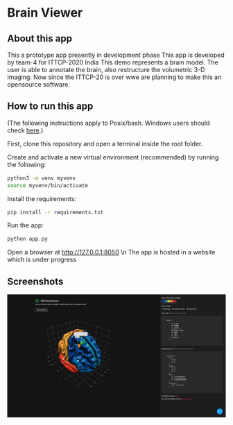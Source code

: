 # Brain Viewer

## About this app
This a prototype app presently in development phase
This app is developed by team-4 for ITTCP-2020 India 
This demo represents a brain model. The user is able to annotate the brain, also restructure the volumetric 3-D imaging.
Now since the ITTCP-20 is over wwe are planning to make this an opensource software.


## How to run this app

(The following instructions apply to Posix/bash. Windows users should check
[here](https://docs.python.org/3/library/venv.html).)

First, clone this repository and open a terminal inside the root folder.

Create and activate a new virtual environment (recommended) by running
the following:

```bash
python3 -m venv myvenv
source myvenv/bin/activate
```

Install the requirements:

```bash
pip install -r requirements.txt
```
Run the app:

```bash
python app.py
```
Open a browser at http://127.0.0.1:8050 \n
The app is hosted in a website which is under progress

## Screenshots

![brain.png](Screenshot%20(1).png)

